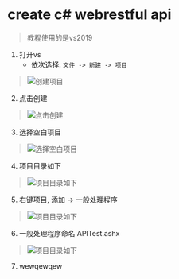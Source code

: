 # create c# webrestful api

> 教程使用的是vs2019

1. 打开vs 
	- 依次选择: `文件 -> 新建 -> 项目`

> ![创建项目](../../assets/images/ashxnewcreate.png)

2. 点击创建
> ![点击创建](../../\assets\images\Snipaste_clickCreate.png)
3.  选择空白项目
> ![选择空白项目](../../assets/images/Snipaste_choiseBase.png)
4.  项目目录如下 
> ![项目目录如下](../../assets/images/项目目录_2019-06-26_17-28-37.png)
5.  右键项目, 添加 -> 一般处理程序
> ![项目目录如下](../../assets/images/添加一般处理程序_2019-06-26_17-30-42.png) 
6.  一般处理程序命名 APITest.ashx
> ![项目目录如下](../../assets/images/一般处理程序名称_2019-06-26_17-33-01.png)  
7.  wewqewqew